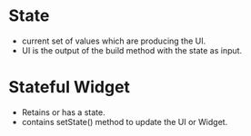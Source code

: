 # State
- current set of values which are producing the UI.
- UI is the output of the build method with the state as input.

# Stateful Widget
- Retains or has a state.
- contains setState() method to update the UI or Widget.
